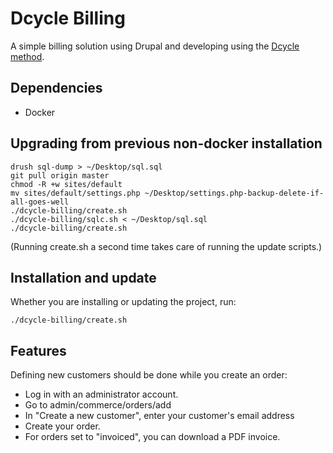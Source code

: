 Dcycle Billing
==============

A simple billing solution using Drupal and developing using the
[Dcycle method](http://dcycleproject.org/).

Dependencies
-----

 * Docker

Upgrading from previous non-docker installation
-----

    drush sql-dump > ~/Desktop/sql.sql
    git pull origin master
    chmod -R +w sites/default
    mv sites/default/settings.php ~/Desktop/settings.php-backup-delete-if-all-goes-well
    ./dcycle-billing/create.sh
    ./dcycle-billing/sqlc.sh < ~/Desktop/sql.sql
    ./dcycle-billing/create.sh

(Running create.sh a second time takes care of running the update scripts.)

Installation and update
------------

Whether you are installing or updating the project, run:

    ./dcycle-billing/create.sh

Features
--------

Defining new customers should be done while you create an order:

 * Log in with an administrator account.
 * Go to admin/commerce/orders/add
 * In "Create a new customer", enter your customer's email address
 * Create your order.
 * For orders set to "invoiced", you can download a PDF invoice.
